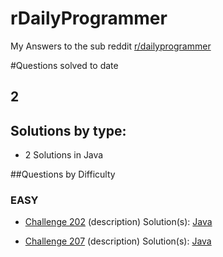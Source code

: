 # rDailyProgrammer
My Answers to the sub reddit [r/dailyprogrammer](http://www.reddit.com/r/dailyprogrammer/)

#Questions solved to date
## 2
## Solutions by type:
* 2 Solutions in Java

##Questions by Difficulty

### EASY

* [Challenge 202](http://www.reddit.com/r/dailyprogrammer/comments/2w84hl/20150216_challenge_202_easy_i_am_bender_please/) (description) Solution(s): [Java](https://github.com/penguindustin/rDailyProgrammer/blob/master/Easy/Challenge202.java)

* [Challenge 207](http://www.reddit.com/r/dailyprogrammer/comments/2zyipu/20150323_challenge_207_easy_bioinformatics_1_dna/) (description) Solution(s): [Java](https://github.com/penguindustin/rDailyProgrammer/blob/master/Easy/Challenge207.java)

